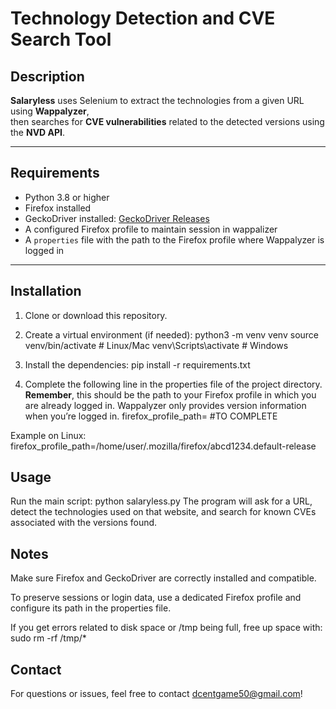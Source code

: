 # Technology Detection and CVE Search Tool

## Description

**Salaryless** uses Selenium to extract the technologies from a given URL using **Wappalyzer**,  
then searches for **CVE vulnerabilities** related to the detected versions using the **NVD API**.

---

## Requirements

- Python 3.8 or higher  
- Firefox installed  
- GeckoDriver installed: [GeckoDriver Releases](https://github.com/mozilla/geckodriver/releases)  
- A configured Firefox profile to maintain session in wappalizer  
- A `properties` file with the path to the Firefox profile where Wappalyzer is logged in

---

## Installation

1. Clone or download this repository.

2. Create a virtual environment (if needed):
python3 -m venv venv
source venv/bin/activate  # Linux/Mac
venv\Scripts\activate     # Windows
   
3. Install the dependencies:
pip install -r requirements.txt

4. Complete the following line in the properties file of the project directory.
**Remember**, this should be the path to your Firefox profile in which you are already logged in. Wappalyzer only provides version information when you’re logged in.
firefox_profile_path= #TO COMPLETE

Example on Linux:
firefox_profile_path=/home/user/.mozilla/firefox/abcd1234.default-release

## Usage
Run the main script:
python salaryless.py
The program will ask for a URL, detect the technologies used on that website, and search for known CVEs associated with the versions found.

## Notes
Make sure Firefox and GeckoDriver are correctly installed and compatible.

To preserve sessions or login data, use a dedicated Firefox profile and configure its path in the properties file.

If you get errors related to disk space or /tmp being full, free up space with:
sudo rm -rf /tmp/*

## Contact
For questions or issues, feel free to contact dcentgame50@gmail.com!
